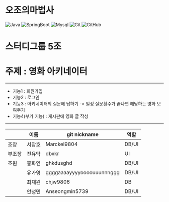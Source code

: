 # 오조의마법사

![Java](https://img.shields.io/badge/java-007396?style=for-the-badge&logo=OpenJDK&logoColor=white)
![SpringBoot](https://img.shields.io/badge/springboot-6DB33F?style=for-the-badge&logo=springboot&logoColor=white)
![Mysql](https://img.shields.io/badge/mysql-4479A1?style=for-the-badge&logo=mysql&logoColor=white)
![Git](https://img.shields.io/badge/git-%23F05033.svg?style=for-the-badge&logo=git&logoColor=white)
![GitHub](https://img.shields.io/badge/github-%23121011.svg?style=for-the-badge&logo=github&logoColor=white)
 
# 스터디그룹 5조
# 주제 : 영화 아키네이터
---
 - 기능1 : 회원가입
 - 기능2 : 로그인
 - 기능3 : 아키네이터의 질문에 답하기 -> 일정 질문횟수가 끝나면 해당하는 영화 보여주기
 - 기능4(부가 기능) : 게시판에 영화 글 작성

---

|        | 이름 | git nickname | 역할 |
|--------|------|-------------|------|
| 조장   | 서창호 | Marckel9804 |  DB/UI  |
| 부조장 | 전유탁 | dbxkr       |  UI  |
| 조원   | 홍화연 | ghkdusghd   |  DB/UI  |
|        | 유가영 | ggggaaaayyyyoooouuunnnggg  |  DB/UI  |
|        | 최재원 | chjw9806    |  DB  |
|        | 안성민 | Anseongmin5739 |  DB/UI  |
       
